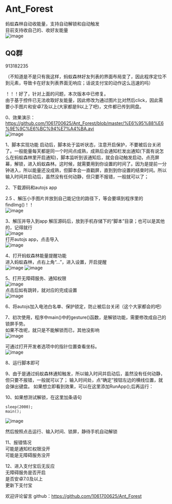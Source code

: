 # Ant_Forest  
蚂蚁森林自动收能量，支持自动解锁和自动触发  
目前支持收自己的、收好友能量  
![image](https://github.com/1061700625/Ant_Forest/blob/master/pic/10.png)   

## QQ群
913182235 
  
（不知道是不是只有我这样，蚂蚁森林好友列表的界面布局变了，因此程序定位不到元素，导致卡在好友列表界面无响应；话说支付宝的动作这么迅速的吗）  

！！！好了，针对上面的问题，本次版本中已修复。  
由于基于控件已无法收取好友能量，因此修改为通过图片比对然后click，因此需要小手图片和安卓7及以上(大家都是9以上了吧)，文件都已传到网盘。  
  
0、效果演示：  
https://github.com/1061700625/Ant_Forest/blob/master/%E6%95%88%E6%9E%9C%E6%BC%94%E7%A4%BA.avi  
![image](https://github.com/1061700625/Ant_Forest/blob/master/%E8%A7%86%E9%A2%91%E6%BC%94%E7%A4%BA.gif)  

1、脚本实现功能
启动后，脚本处于监听状态，注意开启保护，不要被后台关闭了。一般能量每天都是同一个时间点成熟，成熟后会通知栏发出通知(下面有说怎么在蚂蚁森林里开启通知)，脚本监听到该通知后，就会自动触发启动，点亮屏幕，解锁，进入蚂蚁森林。这时候，就需要用到你设置的时间了。因为是提前一分钟进入，所以能量还没成熟，但脚本会一直戳屏，直到到你设置的结束时间。所以输入时间并启动后，虽然没有任何动静，但只要不报错，一般就可以了；

2、下载源码和autojs app

2.5 、解压小手图片并放到自己能记住的路径下，等会要填到程序里的findImg()！！  
![image](https://github.com/1061700625/Ant_Forest/blob/master/pic/11.png)

3、解压并导入到app
解压源码后，放到手机存储下的“脚本”目录；也可以是其他的，记得就行  
![image](https://github.com/1061700625/Ant_Forest/blob/master/pic/4.png)   
打开autojs app，点击导入  
![image](https://github.com/1061700625/Ant_Forest/blob/master/pic/5.png)  

4、打开蚂蚁森林能量提醒功能  
进入蚂蚁森林，点右上角“...”，进入设置，开启提醒  
![image](https://github.com/1061700625/Ant_Forest/blob/master/pic/1.png)
![image](https://github.com/1061700625/Ant_Forest/blob/master/pic/2.png)
 
5、打开无障碍服务、通知权限  
![image](https://github.com/1061700625/Ant_Forest/blob/master/pic/7.png)  
点击后如有跳转，就对应的完成设置  
![image](https://github.com/1061700625/Ant_Forest/blob/master/pic/8.png)  

6、将autojs加入电池白名单、保护锁定，防止被后台关闭（这个大家都会的吧）  

7、初次使用，程序中main()中的gesture()函数，是解锁功能，需要修改成自己的锁屏手势。  
如果不改呢，就只是不能解锁而已，其他没影响  
![image](https://github.com/1061700625/Ant_Forest/blob/master/pic/3.png) 

可通过打开开发者选项中的指针位置查看坐标。  
![image](https://github.com/1061700625/Ant_Forest/blob/master/pic/9.png)

8、运行脚本即可

9、由于是通过蚂蚁森林通知触发，所以输入时间并启动后，虽然没有任何动静，但只要不报错，一般就可以了；
输入时间处，点“确定”按钮左边的横线位置，就会弹出键盘。
如果想立即看到效果，可以在这里添加RunApp();后再运行：




10、如果想测试解锁，在这里加条语句  
```
sleep(2000);  
main();  
```
![image](https://github.com/1061700625/Ant_Forest/blob/master/pic/6.png)

然后按照点击运行、输入时间、锁屏，静待手机自动解锁

11、报错情况  
可能是通知栏权限没开  
可能是无障碍服务没开  
  
12、进入支付宝后无反应  
无障碍服务是否开启  
是否安卓7.0及以上  
更新下支付宝

欢迎评论留言
github：https://github.com/1061700625/Ant_Forest
